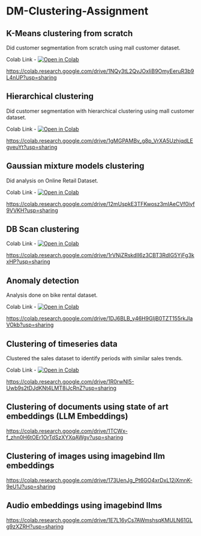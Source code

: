 # DM-Clustering-Assignment

## K-Means clustering from scratch
Did customer segmentation from scratch using mall customer dataset. 

Colab Link - [![Open in Colab](https://colab.research.google.com/assets/colab-badge.svg)](https://colab.research.google.com/drive/1NQy3tL2QvJOxIiB9OmyEeruR3b9L4nUP?usp=sharing)

https://colab.research.google.com/drive/1NQy3tL2QvJOxIiB9OmyEeruR3b9L4nUP?usp=sharing

## Hierarchical clustering
Did customer segmentation with hierarchical clustering using mall customer dataset. 

Colab Link - [![Open in Colab](https://colab.research.google.com/assets/colab-badge.svg)](https://colab.research.google.com/drive/1gMGPAMBv_g8p_VrXA5UzhjqdLEgveuYt?usp=sharing)

https://colab.research.google.com/drive/1gMGPAMBv_g8p_VrXA5UzhjqdLEgveuYt?usp=sharing

## Gaussian mixture models clustering
Did analysis on Online Retail Dataset. 

Colab Link - [![Open in Colab](https://colab.research.google.com/assets/colab-badge.svg)](https://colab.research.google.com/drive/12mUspkE3TFKwosz3mIAeCVf0iyf9VVKH?usp=sharing)

https://colab.research.google.com/drive/12mUspkE3TFKwosz3mIAeCVf0iyf9VVKH?usp=sharing

## DB Scan clustering
Colab Link - [![Open in Colab](https://colab.research.google.com/assets/colab-badge.svg)](https://colab.research.google.com/drive/1rVNjZRskdII6z3CBT3RdIG5YjFg3kxHP?usp=sharing)

https://colab.research.google.com/drive/1rVNjZRskdII6z3CBT3RdIG5YjFg3kxHP?usp=sharing

## Anomaly detection
Analysis done on bike rental dataset. 

Colab Link - [![Open in Colab](https://colab.research.google.com/assets/colab-badge.svg)](https://colab.research.google.com/drive/1DJ6BLB_y46H9GIjB0TZT155rkJlaVOkb?usp=sharing)

https://colab.research.google.com/drive/1DJ6BLB_y46H9GIjB0TZT155rkJlaVOkb?usp=sharing

## Clustering of timeseries data
Clustered the sales dataset to identify periods with similar sales trends.

Colab Link - [![Open in Colab](https://colab.research.google.com/assets/colab-badge.svg)](https://colab.research.google.com/drive/1R0rwNI5-Uwb9s2tDJdKNt4LMT8iJcRnZ?usp=sharing)

https://colab.research.google.com/drive/1R0rwNI5-Uwb9s2tDJdKNt4LMT8iJcRnZ?usp=sharing

## Clustering of documents using state of art embeddings (LLM Embeddings)
https://colab.research.google.com/drive/1TCWx-f_zhn0H6tOEr1OrTdSzXYXqAWgv?usp=sharing

## Clustering of images using imagebind llm embeddings 
https://colab.research.google.com/drive/173UenJg_Pt6GO4xrDxL12jXmnK-9eU1J?usp=sharing

## Audio embeddings using imagebind llms
https://colab.research.google.com/drive/1E7L16yCs7AWmshsqKMULN61GLg9zXZRH?usp=sharing
